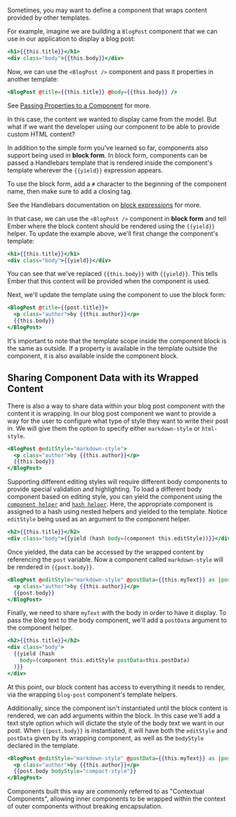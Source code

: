 Sometimes, you may want to define a component that wraps content provided by other templates.

For example, imagine we are building a `BlogPost` component that we can use in our application to display a blog post:

```handlebars {data-filename=app/templates/components/blog-post.hbs}
<h1>{{this.title}}</h1>
<div class="body">{{this.body}}</div>
```

Now, we can use the `<BlogPost />` component and pass it properties in another template:

```handlebars
<BlogPost @title={{this.title}} @body={{this.body}} />
```

See [Passing Properties to a Component](../passing-properties-to-a-component/) for more.

In this case, the content we wanted to display came from the model.
But what if we want the developer using our component to be able to provide custom HTML content?

In addition to the simple form you've learned so far,
components also support being used in **block form**.
In block form, components can be passed a Handlebars template that is rendered inside the component's template wherever the `{{yield}}` expression appears.

To use the block form, add a `#` character to the beginning of the component name,
then make sure to add a closing tag.

See the Handlebars documentation on [block expressions](http://handlebarsjs.com/#block-expressions) for more.

In that case, we can use the `<BlogPost />` component in **block form** and tell Ember where the block content should be rendered using the `{{yield}}` helper.
To update the example above, we'll first change the component's template:

```handlebars {data-filename=app/templates/components/blog-post.hbs}
<h1>{{this.title}}</h1>
<div class="body">{{yield}}</div>
```

You can see that we've replaced `{{this.body}}` with `{{yield}}`.
This tells Ember that this content will be provided when the component is used.

Next, we'll update the template using the component to use the block form:

```handlebars {data-filename=app/templates/index.hbs}
<BlogPost @title={{post.title}}>
  <p class="author">by {{this.author}}</p>
  {{this.body}}
</BlogPost>
```

It's important to note that the template scope inside the component block is the same as outside.
If a property is available in the template outside the component, it is also available inside the component block.

## Sharing Component Data with its Wrapped Content

There is also a way to share data within your blog post component with the content it is wrapping.
In our blog post component we want to provide a way for the user to configure what type of style they want to write their post in.
We will give them the option to specify either `markdown-style` or `html-style`.

```handlebars {data-filename=app/templates/index.hbs}
<BlogPost @editStyle="markdown-style">
  <p class="author">by {{this.author}}</p>
  {{this.body}}
</BlogPost>
```

Supporting different editing styles will require different body components to provide special validation and highlighting.
To load a different body component based on editing style,
you can yield the component using the [`component helper`](https://www.emberjs.com/api/ember/release/classes/Ember.Templates.helpers/methods/component?anchor=component) and [`hash helper`](https://www.emberjs.com/api/ember/release/classes/Ember.Templates.helpers/methods/hash?anchor=hash). 
Here, the appropriate component is assigned to a hash using nested helpers and yielded to the template.
Notice `editStyle` being used as an argument to the component helper.

```handlebars {data-filename=app/templates/components/blog-post.hbs}
<h2>{{this.title}}</h2>
<div class="body">{{yield (hash body=(component this.editStyle))}}</div>
```

Once yielded, the data can be accessed by the wrapped content by referencing the `post` variable.
Now a component called `markdown-style` will be rendered in `{{post.body}}`.

```handlebars {data-filename=app/templates/index.hbs}
<BlogPost @editStyle="markdown-style" @postData={{this.myText}} as |post|>
  <p class="author">by {{this.author}}</p>
  {{post.body}}
</BlogPost>
```

Finally, we need to share `myText` with the body in order to have it display.
To pass the blog text to the body component, we'll add a `postData` argument to the component helper.

```handlebars {data-filename=app/templates/components/blog-post.hbs}
<h2>{{this.title}}</h2>
<div class="body">
  {{yield (hash
    body=(component this.editStyle postData=this.postData)
  )}}
</div>
```

At this point, our block content has access to everything it needs to render,
via the wrapping `blog-post` component's template helpers.

Additionally, since the component isn't instantiated until the block content is rendered,
we can add arguments within the block.
In this case we'll add a text style option which will dictate the style of the body text we want in our post.
When `{{post.body}}` is instantiated, it will have both the `editStyle` and `postData` given by its wrapping component,
as well as the `bodyStyle` declared in the template.

```handlebars {data-filename=app/templates/index.hbs}
<BlogPost @editStyle="markdown-style" @postData={{this.myText}} as |post|>
  <p class="author">by {{this.author}}</p>
  {{post.body bodyStyle="compact-style"}}
</BlogPost>
```

Components built this way are commonly referred to as "Contextual Components",
allowing inner components to be wrapped within the context of outer components without breaking encapsulation.
